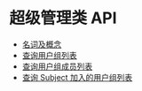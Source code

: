 # 超级管理类 API

- [名词及概念](./00-Concepts.md)
- [查询用户组列表](./01-ListGlobalGroup.md)
- [查询用户组成员列表](./02-ListGroupMember.md)
- [查询 Subject 加入的用户组列表](./03-ListGroupOfSubjectJoined.md)